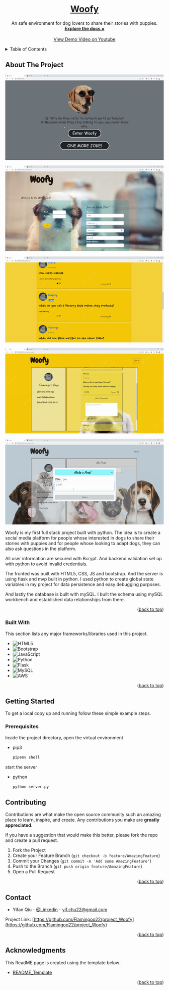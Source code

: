 
<!-- PROJECT LOGO -->
<br />
<div align="center">
  <a href="https://github.com/Flamingoo22/project_Woofy" name="readme-top">
    <h1>Woofy</h1>
  </a>
  
  <p align="center">
    An safe environment for dog lovers to share their stories with puppies.
    <br />
    <a href="https://github.com/Flamingoo22/project_Woofy"><strong>Explore the docs »</strong></a>
    <br />
    <br />
    <a href="https://youtu.be/NRmcDfxE05I">View Demo Video on Youtube</a>
  </p>
</div>



<!-- TABLE OF CONTENTS -->
<details>
  <summary>Table of Contents</summary>
  <ol>
    <li>
      <a href="#about-the-project">About The Project</a>
      <ul>
        <li><a href="#built-with">Built With</a></li>
      </ul>
    </li>
    <li>
      <a href="#getting-started">Getting Started</a>
      <ul>
        <li><a href="#prerequisites">Prerequisites</a></li>
      </ul>
    </li>
    <li><a href="#contact">Contact</a></li>
    <li><a href="#acknowledgments">Acknowledgments</a></li>
  </ol>
</details>



<!-- ABOUT THE PROJECT -->
## About The Project

![Main_Page](img/woofy_splashpage.gif)

![Dashboard](img/woofy_dashboard1.gif)

![Other_User_Page](img/woofy_dashboard2.gif)

![User_Page](img/woofy_userpage.gif)

![User_Post](img/woofy_user_post.gif)

<p>Woofy is my first full stack project built with python. The idea is to create a social media platform for people whose interested in dogs to share their stories with puppies and for people whose looking to adapt dogs, they can also ask questions in the platform. </p>

<p>
  All user information are secured with Bcrypt. And backend validation set up with python to avoid invalid credentials.</p>
<p>
 The fronted was built with HTML5, CSS, JS and bootstrap. And the server is using flask and mvp built in python. I used python to create global state variables in my project for data persistence and easy debugging purposes.
</p>
<p>
  And lastly the database is built with mySQL. I built the schema using mySQL workbench and established data relationships from there.
</p>
<p align="right">(<a href="#readme-top">back to top</a>)</p>



### Built With

This section lists any major frameworks/libraries used in this project.

* ![HTML5](https://img.shields.io/badge/HTML5-E34F26?style=for-the-badge&logo=html5&logoColor=white)
* ![Bootstrap](https://img.shields.io/badge/Bootstrap-563D7C?style=for-the-badge&logo=bootstrap&logoColor=white)
* ![JavaScript](https://img.shields.io/badge/JavaScript-323330?style=for-the-badge&logo=javascript&logoColor=F7DF1E)
* ![Python](https://img.shields.io/badge/Python-FFD43B?style=for-the-badge&logo=python&logoColor=blue)
* ![Flask](https://img.shields.io/badge/Flask-000000?style=for-the-badge&logo=flask&logoColor=white)
* ![MySQL](https://img.shields.io/badge/MySQL-005C84?style=for-the-badge&logo=mysql&logoColor=white)
* ![AWS](https://img.shields.io/badge/Amazon_AWS-FF9900?style=for-the-badge&logo=amazonaws&logoColor=white)

<p align="right">(<a href="#readme-top">back to top</a>)</p>



<!-- GETTING STARTED -->
## Getting Started

To get a local copy up and running follow these simple example steps.

### Prerequisites

Inside the project directory, open the virtual environment
* pip3
  ```sh
  pipenv shell
  ```
start the server
* python
  ```sh
  python server.py
  ```

<!-- CONTRIBUTING -->
## Contributing

Contributions are what make the open source community such an amazing place to learn, inspire, and create. Any contributions you make are **greatly appreciated**.

If you have a suggestion that would make this better, please fork the repo and create a pull request.

1. Fork the Project
2. Create your Feature Branch (`git checkout -b feature/AmazingFeature`)
3. Commit your Changes (`git commit -m 'Add some AmazingFeature'`)
4. Push to the Branch (`git push origin feature/AmazingFeature`)
5. Open a Pull Request

<p align="right">(<a href="#readme-top">back to top</a>)</p>


<!-- CONTACT -->
## Contact

* Yifan Qiu - [@Linkedin](https://www.linkedin.com/in/yifan-qiu-9813bb232/) - yif.chu22@gmail.com

Project Link: [https://github.com/Flamingoo22/project_Woofy](https://github.com/Flamingoo22/project_Woofy)

<p align="right">(<a href="#readme-top">back to top</a>)</p>



<!-- ACKNOWLEDGMENTS -->
## Acknowledgments

This ReadME page is created using the template below:

* [README_Template](https://github.com/othneildrew/Best-README-Template/blob/master/README.md)

<p align="right">(<a href="#readme-top">back to top</a>)</p>
